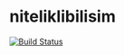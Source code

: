 # niteliklibilisim

[![Build Status](https://dev.azure.com/MesutOzturkDev/NitelikliBilisim/_apis/build/status/niteliklibilisim%20-%201%20-%20CI?branchName=master)](https://dev.azure.com/MesutOzturkDev/NitelikliBilisim/_build/latest?definitionId=8&branchName=master)
